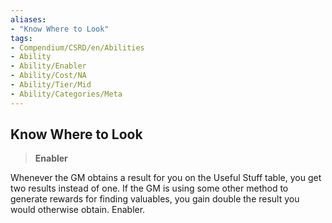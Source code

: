 ```yaml
---
aliases:
- "Know Where to Look"
tags:
- Compendium/CSRD/en/Abilities
- Ability
- Ability/Enabler
- Ability/Cost/NA
- Ability/Tier/Mid
- Ability/Categories/Meta
---
```


  
## Know Where to Look  
>**Enabler**
  
Whenever the GM obtains a result for you on the Useful Stuff table, you get two results instead of one. If the GM is using some other method to generate rewards for finding valuables, you gain double the result you would otherwise obtain. Enabler.